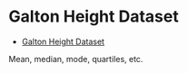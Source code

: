 # Galton Height Dataset

- [Galton Height Dataset](https://docs.google.com/spreadsheets/d/1p85mYINg5O-DODzK5VqGq8sTjTkGOXi1c5sTvgLO_HA/edit?usp=sharing)

Mean, median, mode, quartiles, etc.